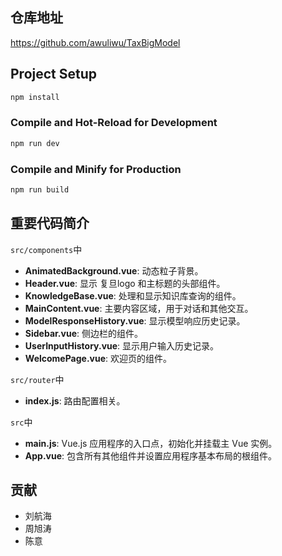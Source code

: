 ## 仓库地址
https://github.com/awuliwu/TaxBigModel

## Project Setup

```sh
npm install
```

### Compile and Hot-Reload for Development

```sh
npm run dev
```

### Compile and Minify for Production

```sh
npm run build
```
## 重要代码简介
`src/components`中
- **AnimatedBackground.vue**: 动态粒子背景。
- **Header.vue**: 显示 复旦logo 和主标题的头部组件。
- **KnowledgeBase.vue**: 处理和显示知识库查询的组件。
- **MainContent.vue**: 主要内容区域，用于对话和其他交互。
- **ModelResponseHistory.vue**: 显示模型响应历史记录。
- **Sidebar.vue**: 侧边栏的组件。
- **UserInputHistory.vue**: 显示用户输入历史记录。
- **WelcomePage.vue**: 欢迎页的组件。

`src/router`中
- **index.js**: 路由配置相关。

`src`中
- **main.js**: Vue.js 应用程序的入口点，初始化并挂载主 Vue 实例。
- **App.vue**: 包含所有其他组件并设置应用程序基本布局的根组件。
## 贡献
- 刘航海
- 周旭涛
- 陈意
